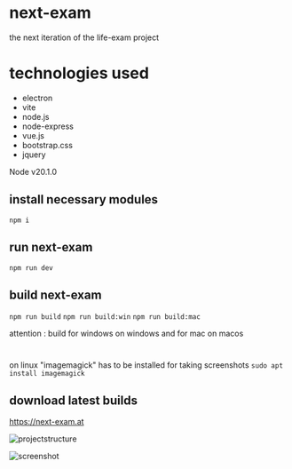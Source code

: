 # next-exam

the next iteration of the life-exam project

# technologies used
* electron
* vite
* node.js
* node-express
* vue.js
* bootstrap.css
* jquery


Node v20.1.0

## install necessary modules 

```npm i```

## run next-exam 

```npm run dev```

## build next-exam 

```npm run build```
```npm run build:win```
```npm run build:mac```

attention : build for windows on windows and for mac on macos 
#
on linux "imagemagick" has to be installed for taking screenshots  ```sudo apt install imagemagick```

## download latest builds
https://next-exam.at




![projectstructure](/info/structure.jpg)

![screenshot](/info/screenshot.png)




